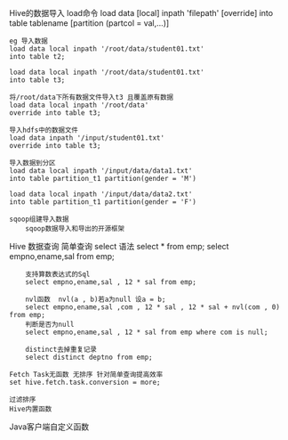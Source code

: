 Hive的数据导入
	load命令
	load data [local] inpath 'filepath' [override]
	into table tablename [partition (partcol = val,...)]
	
	eg 导入数据
	load data local inpath '/root/data/student01.txt'
	into table t2;

	load data local inpath '/root/data/student01.txt'
	into table t3;

	将/root/data下所有数据文件导入t3 且覆盖原有数据
	load data local inpath '/root/data'
	override into table t3;
	
	导入hdfs中的数据文件
	load data inpath '/input/student01.txt'
	override into table t3;
	
	导入数据到分区
	load data local inpath '/input/data/data1.txt'
	into table partition_t1 partition(gender = 'M')
	
	load data local inpath '/input/data/data2.txt'
	into table partition_t1 partition(gender = 'F')

	sqoop组建导入数据
		sqoop数据导入和导出的开源框架
		

Hive 数据查询
	简单查询
		select 语法
		select * from emp;
		select empno,ename,sal from emp;
		
		支持算数表达式的Sql
		select empno,ename,sal , 12 * sal from emp;
		
		nvl函数  nvl(a , b)若a为null 设a = b;	
		select empno,ename,sal ,com , 12 * sal , 12 * sal + nvl(com , 0) from emp;
		判断是否为null
		select empno,ename,sal , 12 * sal from emp where com is null;
		
		distinct去掉重复记录
		select distinct deptno from emp;
		
	Fetch Task无函数 无排序 针对简单查询提高效率
	set hive.fetch.task.conversion = more;
									
	过滤排序
	Hive内置函数

Java客户端自定义函数
		
